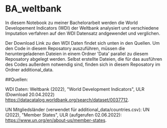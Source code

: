 # BA_weltbank
In diesem Notebook zu meiner Bachelorarbeit werden die World Developement Indicators (WDI) der Weltbank analysiert 
und verschiedene Imputation verfahren auf den WDI Datensatz andgewendet und verglichen.

Der Download Link zu den WDI Daten findet sich unten in den Quellen. Um den Code in diesem Reposatory auszuführen,
müssen die heruntergeladenen Dateien in einem Ordner 'Data' parallel zu diesem Reposatory abgelegt werden. Selbst 
erstellte Dateien, die für das ausführen des Codes außerdem notwendig sind, finden sich in diesem Reposatory im Ordner 
additional_data.


##Quellen:

WDI Daten: 
Weltbank (2022), "World Development Indicators", ULR (Download 20.04.2022) https://datacatalog.worldbank.org/search/dataset/0037712.

UN Mitgliedsländer (verwendet für additional_data/countries.csv):
UN (2022), "Member States", ULR (aufgerufen 02.06.2022): https://www.un.org/en/about-us/member-states.
